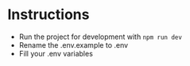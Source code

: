 # Instructions
- Run the project for development with `npm run dev`
- Rename the .env.example to .env
- Fill your .env variables